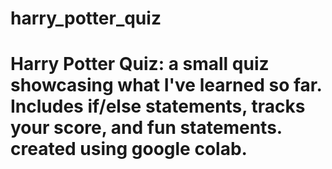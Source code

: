 # harry_potter_quiz
 # Harry Potter Quiz: a small quiz showcasing what I've learned so far. Includes if/else statements, tracks your score, and fun statements. created using google colab. 
